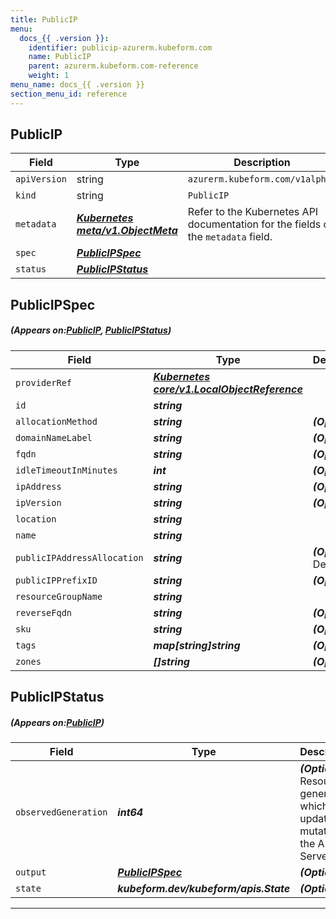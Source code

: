 ```yaml
---
title: PublicIP
menu:
  docs_{{ .version }}:
    identifier: publicip-azurerm.kubeform.com
    name: PublicIP
    parent: azurerm.kubeform.com-reference
    weight: 1
menu_name: docs_{{ .version }}
section_menu_id: reference
---
```


## PublicIP
| Field | Type | Description |
| ------ | ----- | ----------- |
| `apiVersion` | string | `azurerm.kubeform.com/v1alpha1` |
|    `kind` | string | `PublicIP` |
| `metadata` | ***[Kubernetes meta/v1.ObjectMeta](https://kubernetes.io/docs/reference/generated/kubernetes-api/v1.13/#objectmeta-v1-meta)***|Refer to the Kubernetes API documentation for the fields of the `metadata` field.|
| `spec` | ***[PublicIPSpec](#PublicIPSpec)***||
| `status` | ***[PublicIPStatus](#PublicIPStatus)***||
## PublicIPSpec
##### (Appears on:[PublicIP](#PublicIP), [PublicIPStatus](#PublicIPStatus))
| Field | Type | Description |
| ------ | ----- | ----------- |
| `providerRef` | ***[Kubernetes core/v1.LocalObjectReference](https://kubernetes.io/docs/reference/generated/kubernetes-api/v1.13/#localobjectreference-v1-core)***||
| `id` | ***string***||
| `allocationMethod` | ***string***| ***(Optional)*** |
| `domainNameLabel` | ***string***| ***(Optional)*** |
| `fqdn` | ***string***| ***(Optional)*** |
| `idleTimeoutInMinutes` | ***int***| ***(Optional)*** |
| `ipAddress` | ***string***| ***(Optional)*** |
| `ipVersion` | ***string***| ***(Optional)*** |
| `location` | ***string***||
| `name` | ***string***||
| `publicIPAddressAllocation` | ***string***| ***(Optional)*** Deprecated|
| `publicIPPrefixID` | ***string***| ***(Optional)*** |
| `resourceGroupName` | ***string***||
| `reverseFqdn` | ***string***| ***(Optional)*** |
| `sku` | ***string***| ***(Optional)*** |
| `tags` | ***map[string]string***| ***(Optional)*** |
| `zones` | ***[]string***| ***(Optional)*** |
## PublicIPStatus
##### (Appears on:[PublicIP](#PublicIP))
| Field | Type | Description |
| ------ | ----- | ----------- |
| `observedGeneration` | ***int64***| ***(Optional)*** Resource generation, which is updated on mutation by the API Server.|
| `output` | ***[PublicIPSpec](#PublicIPSpec)***| ***(Optional)*** |
| `state` | ***kubeform.dev/kubeform/apis.State***| ***(Optional)*** |
---
